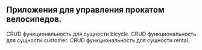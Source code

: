 ## Приложения для управления прокатом велосипедов. 
CRUD функциональность для сущности bicycle.
CRUD функциональность для сущности customer.
CRUD функциональность для сущности rental.
